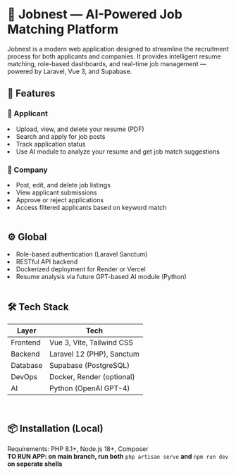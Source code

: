 <h1>🧠 Jobnest — AI-Powered Job Matching Platform</h1>
Jobnest is a modern web application designed to streamline the recruitment process for both applicants and companies. It provides intelligent resume matching, role-based dashboards, and real-time job management — powered by Laravel, Vue 3, and Supabase.

<h2>🚀 Features</h2>
<h3>👤 Applicant</h3>
<li>Upload, view, and delete your resume (PDF)</li>
<li>Search and apply for job posts</li>
<li>Track application status</li>
<li>Use AI module to analyze your resume and get job match suggestions</li>    

<h3>🏢 Company</h3>
<li>Post, edit, and delete job listings</li>
<li>View applicant submissions</li>
<li>Approve or reject applications</li>
<li>Access filtered applicants based on keyword match</li>

<br>

<h2>⚙️ Global</h2>
<li>Role-based authentication (Laravel Sanctum)</li>
<li>RESTful API backend</li>
<li>Dockerized deployment for Render or Vercel</li>
<li>Resume analysis via future GPT-based AI module (Python)</li>
<br>
<h2>🛠️ Tech Stack</h2>
<table>
  <thead>
    <tr>
      <th>Layer</th>
      <th>Tech</th>
    </tr>
  </thead>
  <tbody>
    <tr>
      <td>Frontend</td>
      <td>Vue 3, Vite, Tailwind CSS</td>
    </tr>
    <tr>
      <td>Backend</td>
      <td>Laravel 12 (PHP), Sanctum</td>
    </tr>
    <tr>
      <td>Database</td>
      <td>Supabase (PostgreSQL)</td>
    </tr>
    <tr>
      <td>DevOps</td>
      <td>Docker, Render (optional)</td>
    </tr>
    <tr>
      <td>AI</td>
      <td>Python (OpenAI GPT-4)</td>
    </tr>
  </tbody>
</table>
<br>
<h2>📦 Installation (Local)</h2>
Requirements:
PHP 8.1+, 
Node.js 18+, 
Composer
<br>
<b>TO RUN APP: on main branch, run both</b> <code>php artisan serve</code> <b>and</b> <code>npm run dev</code> <b>on seperate shells</b>

